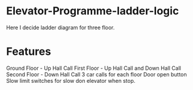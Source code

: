 # Elevator-Programme-ladder-logic
Here I decide ladder diagram for three floor.

# Features

Ground Floor - Up Hall Call
First Floor - Up Hall Call and Down Hall Call
Second Floor - Down Hall Call
3 car calls for each floor
Door open button
Slow limit switches for slow don elevator when stop.
          
